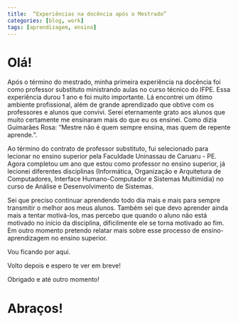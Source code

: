 ```yaml
---
title:  “Experiências na docência após o Mestrado”
categories: [blog, work]
tags: [aprendizagem, ensino]
---
```


# Olá!

Após o término do mestrado, minha primeira experiência na docência foi como professor substituto ministrando aulas no curso técnico do IFPE. Essa experiência durou 1 ano e foi muito importante. Lá encontrei um ótimo ambiente profissional, além de grande aprendizado que obtive com os professores e alunos que convivi. Serei eternamente grato aos alunos que muito certamente me ensinaram mais do que eu os ensinei. Como dizia Guimarães Rosa: “Mestre não é quem sempre ensina, mas quem de repente aprende.”.

Ao término do contrato de professor substituto, fui selecionado para lecionar no ensino superior pela Faculdade Uninassau de Caruaru - PE. Agora completou um ano que estou como professor no ensino superior, já lecionei diferentes disciplinas (Informática, Organização e Arquitetura de Computadores, Interface Humano-Computador e Sistemas Multimídia) no curso de Análise e Desenvolvimento de Sistemas.

Sei que preciso continuar aprendendo todo dia mais e mais para sempre transmitir o melhor aos meus alunos. Também sei que devo aprender ainda mais a tentar motivá-los, mas percebo que quando o aluno não está motivado no início da disciplina, dificilmente ele se torna motivado ao fim. Em outro momento pretendo relatar mais sobre esse processo de ensino-aprendizagem no ensino superior.

Vou ficando por aqui. 

Volto depois e espero te ver em breve!

Obrigado e até outro momento!

# Abraços!

